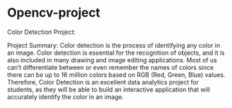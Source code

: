 # Opencv-project
Color Detection Project:

Project Summary: Color detection is the 
process of identifying any color in an
image. Color detection is essential for 
the recognition of objects, and it is 
also included in many drawing and image 
editing applications. Most of us can’t 
differentiate between or even remember 
the names of colors since there can be 
up to 16 million colors based on RGB 
(Red, Green, Blue) values. Therefore, 
Color Detection is an excellent data 
analytics project for students, as they 
will be able to build an interactive 
application that will accurately 
identify the color in an image.
